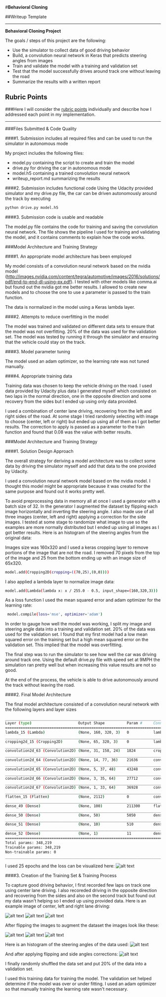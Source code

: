 #**Behavioral Cloning** 

##Writeup Template

---

**Behavioral Cloning Project**

The goals / steps of this project are the following:
* Use the simulator to collect data of good driving behavior
* Build, a convolution neural network in Keras that predicts steering angles from images
* Train and validate the model with a training and validation set
* Test that the model successfully drives around track one without leaving the road
* Summarize the results with a written report


[//]: # (Image References)

[image1]: ./img/hist1.png "Histogram 1"
[image2]: ./img/hist2.png "Histogram 2"
[image3]: ./img/hist3.png "Histogram 3"
[image4]: ./img/hist4.png "Histogram 4"
[image5]: ./img/center1.png "Center Image"
[image6]: ./img/right1.png "Right Image"
[image7]: ./img/left.png "Left Image"
[image8]: ./img/center_inverted1.png "Center Inverted Image"
[image9]: ./img/right_inverted1.png "Right Inverted Image"
[image10]: ./img/left_inverted.png "Left Inverted Image"
[image11]: ./img/loss1.png "Loss"

## Rubric Points
###Here I will consider the [rubric points](https://review.udacity.com/#!/rubrics/432/view) individually and describe how I addressed each point in my implementation.  

---
###Files Submitted & Code Quality

####1. Submission includes all required files and can be used to run the simulator in autonomous mode

My project includes the following files:
* model.py containing the script to create and train the model
* drive.py for driving the car in autonomous mode
* model.h5 containing a trained convolution neural network 
* writeup_report.md summarizing the results

####2. Submission includes functional code
Using the Udacity provided simulator and my drive.py file, the car can be driven autonomously around the track by executing 
```sh
python drive.py model.h5
```

####3. Submission code is usable and readable

The model.py file contains the code for training and saving the convolution neural network. The file shows the pipeline I used for training and validating the model, and it contains comments to explain how the code works.

###Model Architecture and Training Strategy

####1. An appropriate model architecture has been employed

My model consists of a convolution neural network based on the nvidia model (http://images.nvidia.com/content/tegra/automotive/images/2016/solutions/pdf/end-to-end-dl-using-px.pdf). I tested with other models like comma.ai but found out the nvidia got me better results. 
I allowed to create new models and to choose the one to use a parameter is passed to the train function.

The data is normalized in the model using a Keras lambda layer.

####2. Attempts to reduce overfitting in the model

The model was trained and validated on different data sets to ensure that the model was not overfitting. 20% of the data was used for the validation set.
The model was tested by running it through the simulator and ensuring that the vehicle could stay on the track.

####3. Model parameter tuning

The model used an adam optimizer, so the learning rate was not tuned manually.

####4. Appropriate training data

Training data was chosen to keep the vehicle driving on the road. I used data provided by Udacity plus data I generated myself which consisted on two laps in the normal direction, one in the opposite direction and some recovery from the sides but I ended up using only data provided.

I used a combination of center lane driving, recovering from the left and right sides of the road. At some stage I tried randomly selecting with image to choose (center, left or right) but ended up using all of them as I got better results. The correction to apply is passed as a parameter to the train function and found that 0.08 was the value with better results.

###Model Architecture and Training Strategy

####1. Solution Design Approach

The overall strategy for deriving a model architecture was to collect some data by driving the simulator myself and add that data to the one provided by Udacity.

I used a convolution neural network model based on the nvidia model. I thought this model might be appropriate because it was created for the same purpose and found out it works pretty well.

To avoid preprocessing data in memory all at once I used a generator with a batch size of 32. In the generator I augmented the dataset by flipping each image horizontally and inverting the steering angle. I also made use of all three images (center, left and right) applying a correction for the side images. I tested at some stage to randomize what image to use so the examples are more normally distributed but I ended up using all images as I got better results.
Here is an histogram of the steering angles from the original data:


Images size was 160x320 and I used a keras cropping layer to remove portions of the image that are not the road. I removed 70 pixels from the top of the image and 25 from the bottom ending up with an image size of 65x320. 
```sh
model.add(Cropping2D(cropping=((70,25),(0,0))))
```

I also applied a lambda layer to normalize image data:
```sh
model.add(Lambda(lambda x: x / 255.0 - 0.5, input_shape=(160,320,3)))
```

As a loss function I used the mean squared error and adam optimizer for the learning rate:
```sh
 model.compile(loss='mse', optimizer='adam')
```

In order to gauge how well the model was working, I split my image and steering angle data into a training and validation set. 20% of the data was used for the validation set. I found that my first model had a low mean squared error on the training set but a high mean squared error on the validation set. This implied that the model was overfitting. 

The final step was to run the simulator to see how well the car was driving around track one. Using the default drive.py file with speed set at 9MPH the simulation ran pretty well but when increasing this value results are not so good.

At the end of the process, the vehicle is able to drive autonomously around the track without leaving the road.

####2. Final Model Architecture

The final model architecture consisted of a convolution neural network with the following layers and layer sizes 

```sh
____________________________________________________________________________________________________
Layer (type)                     Output Shape          Param #     Connected to                     
====================================================================================================
lambda_15 (Lambda)               (None, 160, 320, 3)   0           lambda_input_15[0][0]            
____________________________________________________________________________________________________
cropping2d_15 (Cropping2D)       (None, 65, 320, 3)    0           lambda_15[0][0]                  
____________________________________________________________________________________________________
convolution2d_63 (Convolution2D) (None, 31, 158, 24)   1824        cropping2d_15[0][0]              
____________________________________________________________________________________________________
convolution2d_64 (Convolution2D) (None, 14, 77, 36)    21636       convolution2d_63[0][0]           
____________________________________________________________________________________________________
convolution2d_65 (Convolution2D) (None, 5, 37, 48)     43248       convolution2d_64[0][0]           
____________________________________________________________________________________________________
convolution2d_66 (Convolution2D) (None, 3, 35, 64)     27712       convolution2d_65[0][0]           
____________________________________________________________________________________________________
convolution2d_67 (Convolution2D) (None, 1, 33, 64)     36928       convolution2d_66[0][0]           
____________________________________________________________________________________________________
flatten_15 (Flatten)             (None, 2112)          0           convolution2d_67[0][0]           
____________________________________________________________________________________________________
dense_49 (Dense)                 (None, 100)           211300      flatten_15[0][0]                 
____________________________________________________________________________________________________
dense_50 (Dense)                 (None, 50)            5050        dense_49[0][0]                   
____________________________________________________________________________________________________
dense_51 (Dense)                 (None, 10)            510         dense_50[0][0]                   
____________________________________________________________________________________________________
dense_52 (Dense)                 (None, 1)             11          dense_51[0][0]                   
====================================================================================================
Total params: 348,219
Trainable params: 348,219
Non-trainable params: 0
____________________________________________________________________________________________________
```

I used 25 epochs and the loss can be visualized here:
![alt text][image11]

####3. Creation of the Training Set & Training Process

To capture good driving behavior, I first recorded few laps on track one using center lane driving. I also recoreded driving in the opposite direction and recovering from the sides and also on the second track but found out my data wasn't helping so I ended up using provided data. Here is an example image of center, left and right lane driving:

![alt text][image5]
![alt text][image6]
![alt text][image7]

After flipping the images to augment the dataset the images look like these:

![alt text][image8]
![alt text][image9]
![alt text][image10]


Here is an histogram of the steering angles of the data used:
![alt text][image1]

And after applying flipping and side angles corrections:
![alt text][image4]


I finally randomly shuffled the data set and put 20% of the data into a validation set. 

I used this training data for training the model. The validation set helped determine if the model was over or under fitting. I used an adam optimizer so that manually training the learning rate wasn't necessary.
